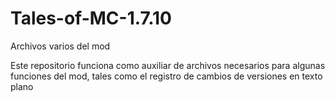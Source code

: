 # Tales-of-MC-1.7.10
Archivos varios del mod

Este repositorio funciona como auxiliar de archivos necesarios para algunas funciones del mod, tales como el registro de cambios de versiones en texto plano
